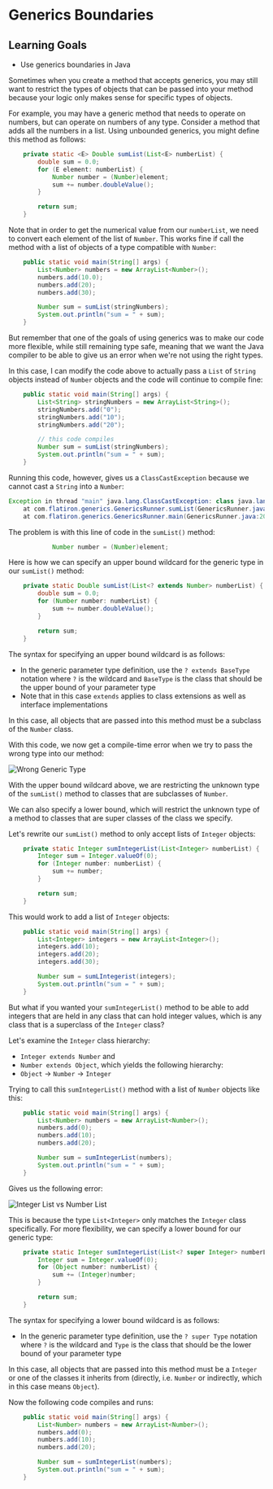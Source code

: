 # Generics Boundaries

## Learning Goals

- Use generics boundaries in Java

Sometimes when you create a method that accepts generics, you may still want to
restrict the types of objects that can be passed into your method because your
logic only makes sense for specific types of objects.

For example, you may have a generic method that needs to operate on numbers, but
can operate on numbers of any type. Consider a method that adds all the numbers
in a list. Using unbounded generics, you might define this method as follows:

```java
    private static <E> Double sumList(List<E> numberList) {
        double sum = 0.0;
        for (E element: numberList) {
            Number number = (Number)element;
            sum += number.doubleValue();
        }

        return sum;
    }
```

Note that in order to get the numerical value from our `numberList`, we need to
convert each element of the list of `Number`. This works fine if call the method
with a list of objects of a type compatible with `Number`:

```java
    public static void main(String[] args) {
        List<Number> numbers = new ArrayList<Number>();
        numbers.add(10.0);
        numbers.add(20);
        numbers.add(30);

        Number sum = sumList(stringNumbers);
        System.out.println("sum = " + sum);
    }
```

But remember that one of the goals of using generics was to make our code more
flexible, while still remaining type safe, meaning that we want the Java
compiler to be able to give us an error when we're not using the right types.

In this case, I can modify the code above to actually pass a `List` of `String`
objects instead of `Number` objects and the code will continue to compile fine:

```java
    public static void main(String[] args) {
        List<String> stringNumbers = new ArrayList<String>();
        stringNumbers.add("0");
        stringNumbers.add("10");
        stringNumbers.add("20");

        // this code compiles
        Number sum = sumList(stringNumbers);
        System.out.println("sum = " + sum);
    }
```

Running this code, however, gives us a `ClassCastException` because we cannot
cast a `String` into a `Number`:

```java
Exception in thread "main" java.lang.ClassCastException: class java.lang.String cannot be cast to class java.lang.Number (java.lang.String and java.lang.Number are in module java.base of loader 'bootstrap')
	at com.flatiron.generics.GenericsRunner.sumList(GenericsRunner.java:38)
	at com.flatiron.generics.GenericsRunner.main(GenericsRunner.java:20)
```

The problem is with this line of code in the `sumList()` method:

```java
            Number number = (Number)element;
```

Here is how we can specify an upper bound wildcard for the generic type in our
`sumList()` method:

```java
    private static Double sumList(List<? extends Number> numberList) {
        double sum = 0.0;
        for (Number number: numberList) {
            sum += number.doubleValue();
        }

        return sum;
    }
```

The syntax for specifying an upper bound wildcard is as follows:

- In the generic parameter type definition, use the `? extends BaseType`
  notation where `?` is the wildcard and `BaseType` is the class that should be
  the upper bound of your parameter type
- Note that in this case `extends` applies to class extensions as well as
  interface implementations

In this case, all objects that are passed into this method must be a subclass of
the `Number` class.

With this code, we now get a compile-time error when we try to pass the wrong
type into our method:

![Wrong Generic Type](https://curriculum-content.s3.amazonaws.com/java-mod-2/type-casting/wrong-generic-type.png)

With the upper bound wildcard above, we are restricting the unknown type of the
`sumList()` method to classes that are subclasses of `Number`.

We can also specify a lower bound, which will restrict the unknown type of a
method to classes that are super classes of the class we specify.

Let's rewrite our `sumList()` method to only accept lists of `Integer` objects:

```java
    private static Integer sumIntegerList(List<Integer> numberList) {
        Integer sum = Integer.valueOf(0);
        for (Integer number: numberList) {
            sum += number;
        }

        return sum;
    }
```

This would work to add a list of `Integer` objects:

```java
    public static void main(String[] args) {
        List<Integer> integers = new ArrayList<Integer>();
        integers.add(10);
        integers.add(20);
        integers.add(30);

        Number sum = sumLIntegerist(integers);
        System.out.println("sum = " + sum);
    }
```

But what if you wanted your `sumIntegerList()` method to be able to add integers
that are held in any class that can hold integer values, which is any class that
is a superclass of the `Integer` class?

Let's examine the `Integer` class hierarchy:

- `Integer extends Number` and
- `Number extends Object`, which yields the following hierarchy:
- `Object` -> `Number` -> `Integer`

Trying to call this `sumIntegerList()` method with a list of `Number` objects
like this:

```java
    public static void main(String[] args) {
        List<Number> numbers = new ArrayList<Number>();
        numbers.add(0);
        numbers.add(10);
        numbers.add(20);

        Number sum = sumIntegerList(numbers);
        System.out.println("sum = " + sum);
    }
```

Gives us the following error:

![Integer List vs Number List](https://curriculum-content.s3.amazonaws.com/java-mod-2/type-casting/integer-list-vs-number-list.png)

This is because the type `List<Integer>` only matches the `Integer` class
specifically. For more flexibility, we can specify a lower bound for our generic
type:

```java
    private static Integer sumIntegerList(List<? super Integer> numberList) {
        Integer sum = Integer.valueOf(0);
        for (Object number: numberList) {
            sum += (Integer)number;
        }

        return sum;
    }
```

The syntax for specifying a lower bound wildcard is as follows:

- In the generic parameter type definition, use the `? super Type` notation
  where `?` is the wildcard and `Type` is the class that should be the lower
  bound of your parameter type

In this case, all objects that are passed into this method must be a `Integer`
or one of the classes it inherits from (directly, i.e. `Number` or indirectly,
which in this case means `Object`).

Now the following code compiles and runs:

```java
    public static void main(String[] args) {
        List<Number> numbers = new ArrayList<Number>();
        numbers.add(0);
        numbers.add(10);
        numbers.add(20);

        Number sum = sumIntegerList(numbers);
        System.out.println("sum = " + sum);
    }
```
